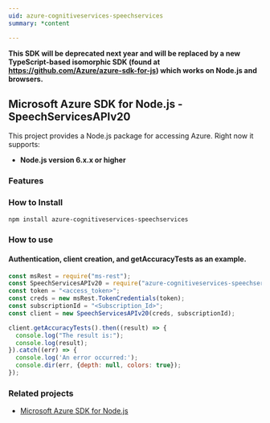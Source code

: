 ```yaml
---
uid: azure-cognitiveservices-speechservices
summary: *content

---
```

**This SDK will be deprecated next year and will be replaced by a new TypeScript-based isomorphic SDK (found at https://github.com/Azure/azure-sdk-for-js) which works on Node.js and browsers.**
## Microsoft Azure SDK for Node.js - SpeechServicesAPIv20

This project provides a Node.js package for accessing Azure. Right now it supports:
- **Node.js version 6.x.x or higher**

### Features


### How to Install

```bash
npm install azure-cognitiveservices-speechservices
```

### How to use

#### Authentication, client creation, and getAccuracyTests  as an example.

```javascript
const msRest = require("ms-rest");
const SpeechServicesAPIv20 = require("azure-cognitiveservices-speechservices");
const token = "<access_token>";
const creds = new msRest.TokenCredentials(token);
const subscriptionId = "<Subscription_Id>";
const client = new SpeechServicesAPIv20(creds, subscriptionId);

client.getAccuracyTests().then((result) => {
  console.log("The result is:");
  console.log(result);
}).catch((err) => {
  console.log('An error occurred:');
  console.dir(err, {depth: null, colors: true});
});
```

### Related projects

- [Microsoft Azure SDK for Node.js](https://github.com/Azure/azure-sdk-for-node)
